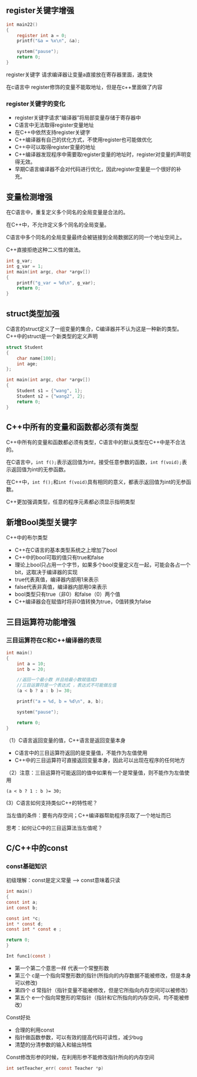 ## register关键字增强

```c
int main22()
{
	register int a = 0; 
	printf("&a = %x\n", &a);

	system("pause");
	return 0;
}
```

register关键字 请求编译器让变量a直接放在寄存器里面，速度快

在c语言中 register修饰的变量不能取地址，但是在c++里面做了内容

### register关键字的变化

- register关键字请求“编译器”将局部变量存储于寄存器中
- C语言中无法取得register变量地址
- 在C++中依然支持register关键字
- C++编译器有自己的优化方式，不使用register也可能做优化
- C++中可以取得register变量的地址
- C++编译器发现程序中需要取register变量的地址时，register对变量的声明变得无效。
- 早期C语言编译器不会对代码进行优化，因此register变量是一个很好的补充。

## 变量检测增强

在C语言中，重复定义多个同名的全局变量是合法的。

在C++中，不允许定义多个同名的全局变量。

C语言中多个同名的全局变量最终会被链接到全局数据区的同一个地址空间上。

C++直接拒绝这种二义性的做法。

```c
int g_var;
int g_var = 1;
int main(int argc, char *argv[])
{
	printf("g_var = %d\n", g_var);
	return 0;
}
```

## struct类型加强

C语言的struct定义了一组变量的集合，C编译器并不认为这是一种新的类型。C++中的struct是一个新类型的定义声明

```C++
struct Student
{
    char name[100];
    int age;
};

int main(int argc, char *argv[])
{
    Student s1 = {"wang", 1};
    Student s2 = {"wang2", 2};    
    return 0;
}
```

## C++中所有的变量和函数都必须有类型

C++中所有的变量和函数都必须有类型，C语言中的默认类型在C++中是不合法的。

在C语言中，`int f();`表示返回值为int，接受任意参数的函数，`int f(void);`表示返回值为int的无参函数。

在C++中，`int f();`和`int f(void)`具有相同的意义，都表示返回值为int的无参函数。

C++更加强调类型，任意的程序元素都必须显示指明类型

## 新增Bool类型关键字

C++中的布尔类型

- C++在C语言的基本类型系统之上增加了bool
- C++中的bool可取的值只有true和false
- 理论上bool只占用一个字节，如果多个bool变量定义在一起，可能会各占一个bit，这取决于编译器的实现
- true代表真值，编译器内部用1来表示
- false代表非真值，编译器内部用0来表示
- bool类型只有true（非0）和false（0）两个值
- C++编译器会在赋值时将非0值转换为true，0值转换为false

## 三目运算符功能增强

### 三目运算符在C和C++编译器的表现

```c
int main()
{
    int a = 10;
    int b = 20;

    //返回一个最小数 并且给最小数赋值成3
    //三目运算符是一个表达式 ，表达式不可能做左值
    (a < b ? a : b )= 30;

    printf("a = %d, b = %d\n", a, b); 

    system("pause");

    return 0;
}
```

（1）C语言返回变量的值，C++语言是返回变量本身

- C语言中的三目运算符返回的是变量值，不能作为左值使用
- C++中的三目运算符可直接返回变量本身，因此可以出现在程序的任何地方

（2）注意：三目运算符可能返回的值中如果有一个是常量值，则不能作为左值使用

`(a < b ? 1 : b )= 30;`

(3）C语言如何支持类似C++的特性呢？

当左值的条件：要有内存空间；C++编译器帮助程序员取了一个地址而已

思考：如何让C中的三目运算法当左值呢？

## C/C++中的const

### const基础知识

初级理解：const是定义常量 --> const意味着只读

```c
int main()
{
const int a;
int const b;

const int *c;
int * const d;
const int * const e ;

return 0;
}

Int func1(const )
```

- 第一个第二个意思一样 代表一个常整形数
- 第三个 c是一个指向常整形数的指针(所指向的内存数据不能被修改，但是本身可以修改)
- 第四个 d 常指针（指针变量不能被修改，但是它所指向内存空间可以被修改）
- 第五个 e一个指向常整形的常指针（指针和它所指向的内存空间，均不能被修改）

Const好处

- 合理的利用const
- 指针做函数参数，可以有效的提高代码可读性，减少bug
- 清楚的分清参数的输入和输出特性

Const修改形参的时候，在利用形参不能修改指针所向的内存空间
```c
int setTeacher_err( const Teacher *p)
```



